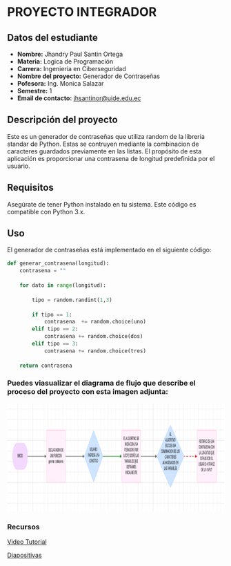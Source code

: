 
# PROYECTO INTEGRADOR

## Datos del estudiante

- **Nombre:** Jhandry Paul Santin Ortega
- **Materia:** Logica de Programación
- **Carrera:** Ingeniería en Ciberseguridad
- **Nombre del proyecto:** Generador de Contraseñas
- **Pofesora:** Ing. Monica Salazar
- **Semestre:** 1
- **Email de contacto:** jhsantinor@uide.edu.ec

## Descripción del proyecto

Este es un generador de contraseñas que utiliza random de la libreria standar de Python. Estas se contruyen mediante la combinacion de caracteres guardados previamente en las listas. El propósito de esta aplicación es proporcionar una contrasena de longitud predefinida por el usuario.

## Requisitos

Asegúrate de tener Python instalado en tu sistema. Este código es compatible con Python 3.x.


## Uso

El generador de contraseñas está implementado en el siguiente código:

```python
def generar_contrasena(longitud): 
    contrasena = "" 

    for dato in range(longitud): 

        tipo = random.randint(1,3) 

        if tipo == 1:
            contrasena  += random.choice(uno)
        elif tipo == 2:
            contrasena += random.choice(dos)
        elif tipo == 3:
            contrasena += random.choice(tres)

    return contrasena
```

### Puedes viasualizar el diagrama de flujo que describe el proceso del proyecto con esta imagen adjunta:

<img src="./imagenes/diagrama.png" alt="diagramafinal" width="900" height="250"/>


### Recursos

[Video Tutorial]()

[Diapositivas](https://docs.google.com/presentation/d/1unF66DqswADhr7izdcS2vBqVx0ZZmPOE/edit?usp=sharing&ouid=107296882825087429798&rtpof=true&sd=true)
